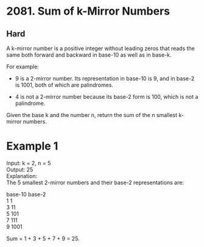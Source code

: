 # 2081. Sum of k-Mirror Numbers
Hard
---
A k-mirror number is a positive integer without leading zeros that reads the same both forward and backward in base-10 as well as in base-k.

For example:

- 9 is a 2-mirror number. Its representation in base-10 is 9, and in base-2 is 1001, both of which are palindromes.

- 4 is not a 2-mirror number because its base-2 form is 100, which is not a palindrome.

Given the base k and the number n, return the sum of the n smallest k-mirror numbers.

# Example 1
Input: k = 2, n = 5  
Output: 25  
Explanation:  
The 5 smallest 2-mirror numbers and their base-2 representations are:

  base-10    base-2  
    1          1  
    3         11  
    5         101  
    7         111  
    9        1001  

Sum = 1 + 3 + 5 + 7 + 9 = 25.

